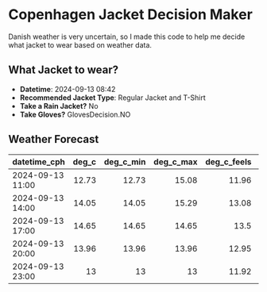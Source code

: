 
# Copenhagen Jacket Decision Maker

Danish weather is very uncertain, so I made this code to help me decide what jacket to wear based on weather data.

## What Jacket to wear?

- **Datetime**: 2024-09-13 08:42
- **Recommended Jacket Type**: Regular Jacket and T-Shirt
- **Take a Rain Jacket?** No
- **Take Gloves?** GlovesDecision.NO

## Weather Forecast
| datetime_cph     |   deg_c |   deg_c_min |   deg_c_max |   deg_c_feels | weather   | wind   | rain   |
|:-----------------|--------:|------------:|------------:|--------------:|:----------|:-------|:-------|
| 2024-09-13 11:00 |   12.73 |       12.73 |       15.08 |         11.96 | Clouds    | Medium | None   |
| 2024-09-13 14:00 |   14.05 |       14.05 |       15.29 |         13.08 | Clouds    | Medium | None   |
| 2024-09-13 17:00 |   14.65 |       14.65 |       14.65 |         13.5  | Clouds    | Medium | None   |
| 2024-09-13 20:00 |   13.96 |       13.96 |       13.96 |         12.95 | Clouds    | Medium | None   |
| 2024-09-13 23:00 |   13    |       13    |       13    |         11.92 | Clouds    | Medium | None   |
        